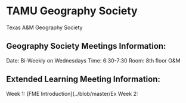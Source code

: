 # TAMU Geography Society
Texas A&amp;M Geography Society

## Geography Society Meetings Information:
Date: Bi-Weekly on Wednesdays 
Time: 6:30-7:30
Room: 8th floor O&M

## Extended Learning Meeting Information:
Week 1: [FME Introduction](../blob/master/Ex
Week 2: 
